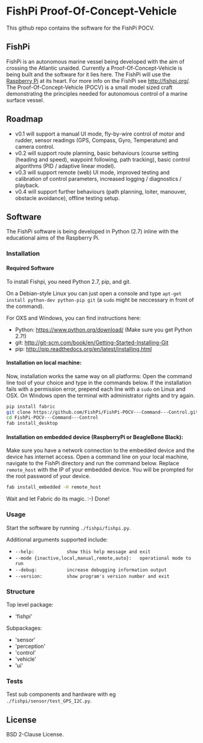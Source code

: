 FishPi Proof-Of-Concept-Vehicle
===============================

This github repo contains the software for the FishPi POCV.

FishPi
------

FishPi is an autonomous marine vessel being developed with the aim of crossing the Atlantic unaided. Currently a Proof-Of-Concept-Vehicle is being built and the software for it lies here. The FishPi will use the [Raspberry Pi](http://www.raspberrypi.org/) at its heart. For more info on the FishPi see http://fishpi.org/. The Proof-Of-Concept-Vehicle (POCV) is a small model sized craft demonstrating the principles needed for autonomous control of a marine surface vessel.

Roadmap
-------

* v0.1 will support a manual UI mode, fly-by-wire control of motor and rudder, sensor readings (GPS, Compass, Gyro, Temperature) and camera control.
* v0.2 will support route planning, basic behaviours (course setting (heading and speed), waypoint following, path tracking), basic control algorithms (PID / adaptive linear model).
* v0.3 will support remote (web) UI mode, improved testing and calibration of control parameters, increased logging / diagnostics / playback.
* v0.4 will support further behaviours (path planning, loiter, manouver, obstacle avoidance), offline testing setup.

Software
--------

The FishPi software is being developed in Python (2.7) inline with the educational aims of the Raspberry Pi.

### Installation ###

#### Required Software ####
To install Fishpi, you need Python 2.7, pip, and git. 

On a Debian-style Linux you can just open a console and type `apt-get install python-dev python-pip git` (a `sudo` might be neccessary in front of the command).

For OXS and Windows, you can find instructions here:
* Python: https://www.python.org/download/ (Make sure you get Python 2.7!)
* git: http://git-scm.com/book/en/Getting-Started-Installing-Git
* pip: http://pip.readthedocs.org/en/latest/installing.html

#### Installation on local machine:

Now, installation works the same way on all platforms:
Open the command line tool of your choice and type in the commands below. If the installation fails with a permission error, prepend each line with a `sudo` on Linux and OSX. On Windows open the terminal with administrator rights and try again.

```bash
pip install fabric
git clone https://github.com/FishPi/FishPi-POCV---Command---Control.git
cd FishPi-POCV---Command---Control
fab install_desktop
```

#### Installation on embedded device (RaspberryPi or BeagleBone Black):
Make sure you have a network connection to the embedded device and the device has internet access.
Open a command line on your local machine, navigate to the FishPi directory and run the command below. Replace `remote_host` with the IP of your embedded device. You will be prompted for the root password of your device. 

```bash
fab install_embedded -H remote_host
```

Wait and let Fabric do its magic. :-) Done!

### Usage ###

Start the software by running `./fishpi/fishpi.py`.

Additional arguments supported include:
* `--help:            show this help message and exit`
* `--mode {inactive,local,manual,remote,auto}:   operational mode to run`
* `--debug:           increase debugging information output`
* `--version:         show program's version number and exit`

### Structure ###

Top level package:
* 'fishpi' 
    
Subpackages:
* 'sensor'
* 'perception'
* 'control'
* 'vehicle'
* 'ui'

### Tests ###

Test sub components and hardware with eg `./fishpi/sensor/test_GPS_I2C.py`.

License
-------

BSD 2-Clause License.

